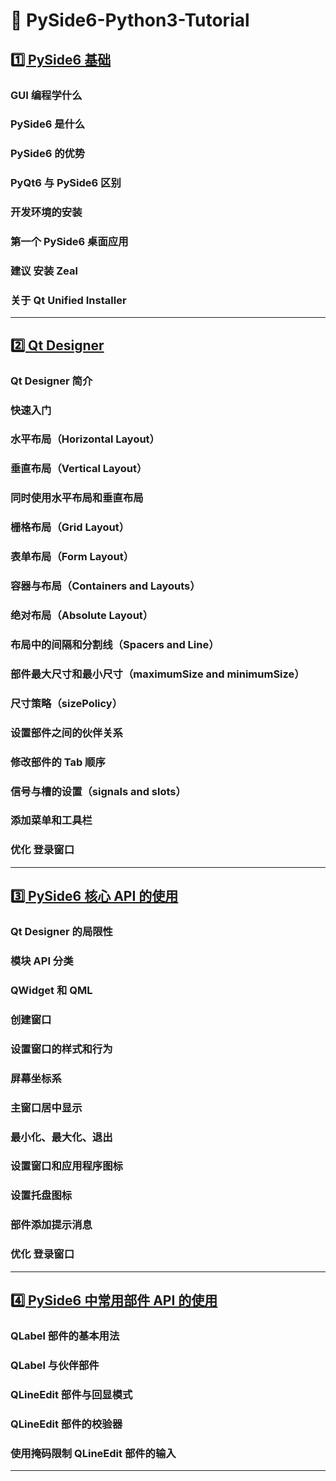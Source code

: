 # 📖 PySide6-Python3-Tutorial

## [1️⃣ PySide6 基础](./文档/1.PySide6基础.md)

### GUI 编程学什么

### PySide6 是什么

### PySide6 的优势

### PyQt6 与 PySide6 区别

### 开发环境的安装

### 第一个 PySide6 桌面应用

### 建议 安装 Zeal

### 关于 Qt Unified Installer

---

## [2️⃣ Qt Designer](./文档/2.QtDesigner.md)

### Qt Designer 简介

### 快速入门

### 水平布局（Horizontal Layout）

### 垂直布局（Vertical Layout）

### 同时使用水平布局和垂直布局

### 栅格布局（Grid Layout）

### 表单布局（Form Layout）

### 容器与布局（Containers and Layouts）

### 绝对布局（Absolute Layout）

### 布局中的间隔和分割线（Spacers and Line）

### 部件最大尺寸和最小尺寸（maximumSize and minimumSize）

### 尺寸策略（sizePolicy）

### 设置部件之间的伙伴关系

### 修改部件的 Tab 顺序

### 信号与槽的设置（signals and slots）

### 添加菜单和工具栏

### 优化 登录窗口

---

## [3️⃣ PySide6 核心 API 的使用](./文档/3.PySide6核心API的使用.md)

### Qt Designer 的局限性

### 模块 API 分类

### QWidget 和 QML

### 创建窗口

### 设置窗口的样式和行为

### 屏幕坐标系

### 主窗口居中显示

### 最小化、最大化、退出

### 设置窗口和应用程序图标

### 设置托盘图标

### 部件添加提示消息

### 优化 登录窗口

---

## [4️⃣ PySide6 中常用部件 API 的使用](./文档/4.PySide6中常用部件API的使用.md)

### QLabel 部件的基本用法

### QLabel 与伙伴部件

### QLineEdit 部件与回显模式

### QLineEdit 部件的校验器

### 使用掩码限制 QLineEdit 部件的输入

---
